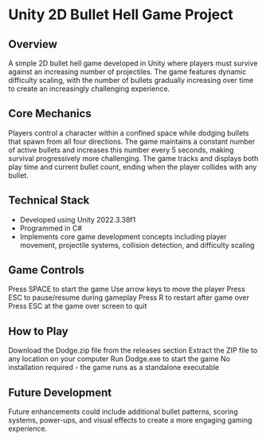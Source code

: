 # Unity 2D Bullet Hell Game Project

## Overview
A simple 2D bullet hell game developed in Unity where players must survive against an increasing number of projectiles. The game features dynamic difficulty scaling, with the number of bullets gradually increasing over time to create an increasingly challenging experience.

## Core Mechanics
Players control a character within a confined space while dodging bullets that spawn from all four directions. The game maintains a constant number of active bullets and increases this number every 5 seconds, making survival progressively more challenging. The game tracks and displays both play time and current bullet count, ending when the player collides with any bullet.

## Technical Stack
- Developed using Unity 2022.3.38f1
- Programmed in C#
- Implements core game development concepts including player movement, projectile systems, collision detection, and difficulty scaling

## Game Controls
Press SPACE to start the game
Use arrow keys to move the player
Press ESC to pause/resume during gameplay
Press R to restart after game over
Press ESC at the game over screen to quit

## How to Play
Download the Dodge.zip file from the releases section
Extract the ZIP file to any location on your computer
Run Dodge.exe to start the game
No installation required - the game runs as a standalone executable

## Future Development
Future enhancements could include additional bullet patterns, scoring systems, power-ups, and visual effects to create a more engaging gaming experience.
